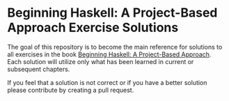 # Beginning Haskell: A Project-Based Approach Exercise Solutions

The goal of this repository is to become the main reference for solutions
to all exercises in the book [Beginning Haskell: A Project-Based Approach](http://www.amazon.com/gp/product/1430262508/ref=as_li_tl?ie=UTF8&camp=1789&creative=390957&creativeASIN=1430262508&linkCode=as2&tag=cannoli-20&linkId=QLTQVDLNXGQG6JRT).
Each solution will utilize only what has been learned in current or subsequent chapters.

If you feel that a solution is not correct or if you have a better solution please contribute by creating
a pull request.
